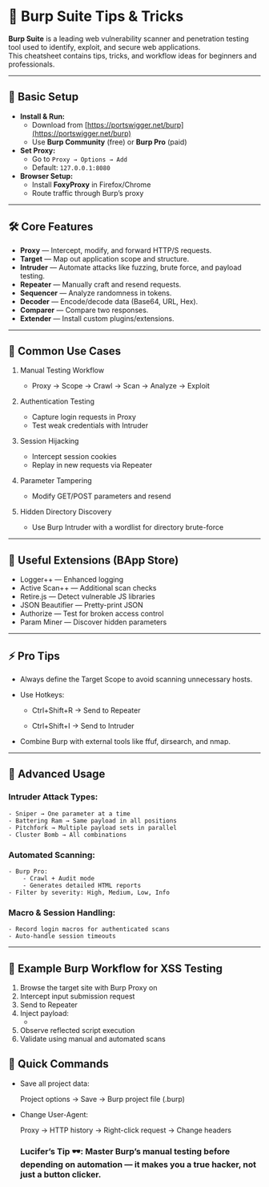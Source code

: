 # 🐞 Burp Suite Tips & Tricks

**Burp Suite** is a leading web vulnerability scanner and penetration testing tool used to identify, exploit, and secure web applications.  
This cheatsheet contains tips, tricks, and workflow ideas for beginners and professionals.

---

## 🚀 Basic Setup

- **Install & Run:**
  - Download from [https://portswigger.net/burp](https://portswigger.net/burp)
  - Use **Burp Community** (free) or **Burp Pro** (paid)
- **Set Proxy:**
  - Go to `Proxy → Options → Add`
  - Default: `127.0.0.1:8080`
- **Browser Setup:**
  - Install **FoxyProxy** in Firefox/Chrome
  - Route traffic through Burp’s proxy

---

## 🛠 Core Features

- **Proxy** — Intercept, modify, and forward HTTP/S requests.
- **Target** — Map out application scope and structure.
- **Intruder** — Automate attacks like fuzzing, brute force, and payload testing.
- **Repeater** — Manually craft and resend requests.
- **Sequencer** — Analyze randomness in tokens.
- **Decoder** — Encode/decode data (Base64, URL, Hex).
- **Comparer** — Compare two responses.
- **Extender** — Install custom plugins/extensions.

---

## 🎯 Common Use Cases


1. Manual Testing Workflow
   - Proxy → Scope → Crawl → Scan → Analyze → Exploit
   
2. Authentication Testing
   - Capture login requests in Proxy
   - Test weak credentials with Intruder

3. Session Hijacking
   - Intercept session cookies
   - Replay in new requests via Repeater

4. Parameter Tampering
   - Modify GET/POST parameters and resend

5. Hidden Directory Discovery
   - Use Burp Intruder with a wordlist for directory brute-force

---

## 📌 Useful Extensions (BApp Store)

- Logger++ — Enhanced logging
- Active Scan++ — Additional scan checks
- Retire.js — Detect vulnerable JS libraries
- JSON Beautifier — Pretty-print JSON
- Authorize — Test for broken access control
- Param Miner — Discover hidden parameters

---

## ⚡ Pro Tips

- Always define the Target Scope to avoid scanning unnecessary hosts.

- Use Hotkeys:

    - Ctrl+Shift+R → Send to Repeater

    - Ctrl+Shift+I → Send to Intruder

- Combine Burp with external tools like ffuf, dirsearch, and nmap.

---

## 🧠 Advanced Usage

### Intruder Attack Types:

    - Sniper → One parameter at a time
    - Battering Ram → Same payload in all positions
    - Pitchfork → Multiple payload sets in parallel
    - Cluster Bomb → All combinations

### Automated Scanning:

    - Burp Pro:
        - Crawl + Audit mode
        - Generates detailed HTML reports
    - Filter by severity: High, Medium, Low, Info

### Macro & Session Handling:

    - Record login macros for authenticated scans
    - Auto-handle session timeouts

---

## 📌 Example Burp Workflow for XSS Testing

1. Browse the target site with Burp Proxy on
2. Intercept input submission request
3. Send to Repeater
4. Inject payload:
   - <script>alert('XSS')</script>
5. Observe reflected script execution
6. Validate using manual and automated scans

## 📌 Quick Commands

- Save all project data:
  
  Project options → Save → Burp project file (.burp)

- Change User-Agent:
  
  Proxy → HTTP history → Right-click request → Change headers


  ### Lucifer’s Tip 🕶️: Master Burp’s manual testing before depending on automation — it makes you a true hacker, not just a button clicker.
